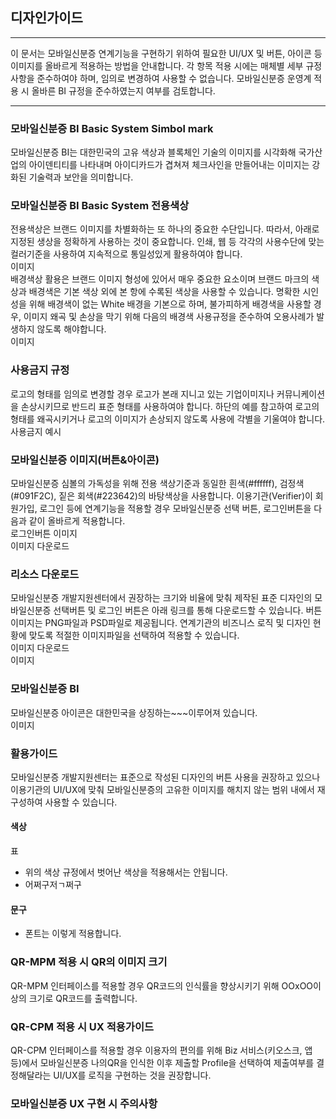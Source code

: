 ## 디자인가이드
* * *
이 문서는 모바일신분증 연계기능을 구현하기 위하여 필요한 UI/UX 및 버튼, 아이콘 등 이미지를 올바르게 적용하는 방법을 안내합니다.
각 항목 적용 시에는 매체별 세부 규정사항을 준수하여야 하며, 임의로 변경하여 사용할 수 없습니다. 모바일신분증 운영계 적용 시 올바른 BI 규정을 준수하였는지 여부를 검토합니다. 
<br>
* * *
### 모바일신분증 BI Basic System Simbol mark
모바일신분증 BI는 대한민국의 고유 색상과 블록체인 기술의 이미지를 시각화해 국가산업의 아이덴티티를 나타내며 아이디카드가 겹쳐져 체크사인을 만들어내는 이미지는 강화된 기술력과 보안을 의미합니다.

### 모바일신분증 BI Basic System 전용색상
전용색상은 브랜드 이미지를 차별화하는 또 하나의 중요한 수단입니다. 따라서, 아래로 지정된 생상을 정확하게 사용하는 것이 중요합니다. 인쇄, 웹 등 각각의 사용수단에 맞는 컬러기준을 사용하여 지속적으로 통일성있게 활용하여야 합니다.
<br> 이미지<br>
배경색상 활용은 브랜드 이미지 형성에 있어서 매우 중요한 요소이며 브랜드 마크의 색상과 배경색은 기본 색상 외에 본 항에 수록된 색상을 사용할 수 있습니다. 명확한 시인성을 위해 배경색이 없는 White 배경을 기본으로 하며, 불가피하게 배경색을 사용할 경우, 이미지 왜곡 및 손상을 막기 위해 다음의 배경색 사용규정을 준수하여 오용사례가 발생하지 않도록 해야합니다.
<br>이미지<br>

### 사용금지 규정
로고의 형태를 임의로 변경할 경우 로고가 본래 지니고 있는 기업이미지나 커뮤니케이션을 손상시키므로 반드리 표준 형태를 사용하여야 합니다. 하단의 예를 참고하여 로고의 형태를 왜곡시키거나 로고의 이미지가 손상되지 않도록 사용에 각별을 기울여야 합니다.
<br> 사용금지 예시

### 모바일신분증 이미지(버튼&아이콘)
모바일신분증 심볼의 가독성을 위해 전용 색상기준과 동일한 흰색(#ffffff), 검정색(#091F2C), 짙은 회색(#223642)의 바탕색상을 사용합니다.
이용기관(Verifier)이 회원가입, 로그인 등에 연계기능을 적용할 경우 모바일신분증 선택 버튼, 로그인버튼을 다음과 같이 올바르게 적용합니다.
<br>로그인버튼 이미지
<br>이미지 다운로드

### 리소스 다운로드
모바일신분증 개발지원센터에서 권장하는 크기와 비율에 맞춰 제작된 표준 디자인의 모바일신분증 선택버튼 및 로그인 버튼은 아래 링크를 통해 다운로드할 수 있습니다. 버튼이미지는 PNG파일과 PSD파일로 제공됩니다. 연계기관의 비즈니스 로직 및 디자인 현황에 맞도록 적절한 이미지파일을 선택하여 적용할 수 있습니다.
<br>이미지 다운로드
<br>이미지
### 모바일신분증 BI
모바일신분증 아이콘은 대한민국을 상징하는~~~이루어져 있습니다.
<br>이미지
### 활용가이드
모바일신분증 개발지원센터는 표준으로 작성된 디자인의 버튼 사용을 권장하고 있으나 이용기관의 UI/UX에 맞춰 모바일신분증의 고유한 이미지를 해치지 않는 범위 내에서 재구성하여 사용할 수 있습니다.
#### 색상
표
- 위의 색상 규정에서 벗어난 색상을 적용해서는 안됩니다.
- 어쩌구저ㄱ쩌구
#### 문구
- 폰트는 이렇게 적용합니다.

### QR-MPM 적용 시 QR의 이미지 크기
QR-MPM 인터페이스를 적용할 경우 QR코드의 인식률을 향상시키기 위해 OOxOO이상의 크기로 QR코드를 출력합니다.

### QR-CPM 적용 시 UX 적용가이드
QR-CPM 인터페이스를 적용할 경우 이용자의 편의를 위해 Biz 서비스(키오스크, 앱 등)에서 모바일신분증 나의QR을 인식한 이후 제출할 Profile을 선택하여 제출여부를 결정해달라는 UI/UX를 로직을 구현하는 것을 권장합니다.

### 모바일신분증 UX 구현 시 주의사항
